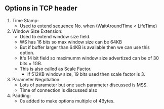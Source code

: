 ## Options in TCP header
1. Time Stamp:
   - Used to extend sequence No. when (WaitAroundTime < LifeTime)
2. Window Size Extension:
   - Used to extend window size field.
   - WS has 16 bits so max window size can be 64KB
   - But if buffer larger than 64KB is available then we can use this option.
   - It's 14 bit field so maximumm window size advertized can be of 30 bits = 1GB.
   - This is also called as Scale Factor.
     - If 512KB window size, 19 bits used then scale factor is 3.
3. Parameter Negotiation:
   - Lots of parameter but one such parameter discussed is MSS.
   - Time of connection is discussed also
4. Padding:
   - 0s added to make options multiple of 4Bytes.